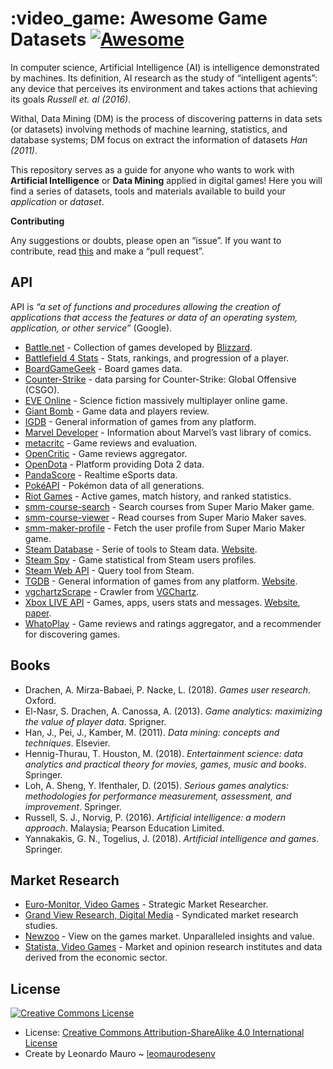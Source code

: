 :video\_game: Awesome Game Datasets [![Awesome](https://awesome.re/badge.svg)](https://awesome.re)
==================================================================================================

In computer science, Artificial Intelligence (AI) is intelligence demonstrated by machines. Its definition, AI research as the study of “intelligent agents”: any device that perceives its environment and takes actions that achieving its goals *Russell et. al (2016)*.

Withal, Data Mining (DM) is the process of discovering patterns in data sets (or datasets) involving methods of machine learning, statistics, and database systems; DM focus on extract the information of datasets *Han (2011)*.

This repository serves as a guide for anyone who wants to work with **Artificial Intelligence** or **Data Mining** applied in digital games! Here you will find a series of datasets, tools and materials available to build your *application* or *dataset*.

**Contributing**

Any suggestions or doubts, please open an “issue”. If you want to contribute, read [this](CONTRIBUTING.md) and make a “pull request”.

API
---

API is *“a set of functions and procedures allowing the creation of applications that access the features or data of an operating system, application, or other service”* (Google).

-   [Battle.net](https://develop.battle.net/) - Collection of games developed by [Blizzard](https://www.blizzard.com).
-   [Battlefield 4 Stats](http://bf4stats.com/) - Stats, rankings, and progression of a player.
-   [BoardGameGeek](https://boardgamegeek.com/wiki/page/BGG_XML_API2) - Board games data.
-   [Counter-Strike](https://github.com/pnxenopoulos/csgo) - data parsing for Counter-Strike: Global Offensive (CSGO).
-   [EVE Online](https://www.programmableweb.com/api/eve-online-crest-carbon-restful) - Science fiction massively multiplayer online game.
-   [Giant Bomb](https://www.giantbomb.com/api/) - Game data and players review.
-   [IGDB](https://www.igdb.com/api) - General information of games from any platform.
-   [Marvel Developer](https://developer.marvel.com/) - Information about Marvel’s vast library of comics.
-   [metacritc](https://www.metacritic.com/game) - Game reviews and evaluation.
-   [OpenCritic](https://www.opencritic.com) - Game reviews aggregator.
-   [OpenDota](https://www.opendota.com/) - Platform providing Dota 2 data.
-   [PandaScore](https://pandascore.co/) - Realtime eSports data.
-   [PokéAPI](https://pokeapi.co/) - Pokémon data of all generations.
-   [Riot Games](https://developer.riotgames.com/) - Active games, match history, and ranked statistics.
-   [smm-course-search](https://github.com/leomaurodesenv/smm-course-search) - Search courses from Super Mario Maker game.
-   [smm-course-viewer](https://github.com/leomaurodesenv/smm-course-viewer) - Read courses from Super Mario Maker saves.
-   [smm-maker-profile](https://github.com/leomaurodesenv/smm-maker-profile) - Fetch the user profile from Super Mario Maker game.
-   [Steam Database](https://github.com/SteamDatabase) - Serie of tools to Steam data. [Website](https://steamdb.info/).
-   [Steam Spy](https://github.com/topics/steamspy) - Game statistical from Steam users profiles.
-   [Steam Web API](https://developer.valvesoftware.com/wiki/Steam_Web_API) - Query tool from Steam.
-   [TGDB](https://github.com/TheGamesDB/TheGamesDB/) - General information of games from any platform. [Website](https://thegamesdb.net/).
-   [vgchartzScrape](https://github.com/GregorUT/vgchartzScrape) - Crawler from [VGChartz](http://www.vgchartz.com).
-   [Xbox LIVE API](https://github.com/xboxapi) - Games, apps, users stats and messages. [Website](https://xboxapi.com/), [paper](https://doi.org/10.1145/1943552.1943569).
-   [WhatoPlay](https://whatoplay.com) - Game reviews and ratings aggregator, and a recommender for discovering games.

Books
-----

-   Drachen, A. Mirza-Babaei, P. Nacke, L. (2018). *Games user research*. Oxford.
-   El-Nasr, S. Drachen, A. Canossa, A. (2013). *Game analytics: maximizing the value of player data*. Sprigner.
-   Han, J., Pei, J., Kamber, M. (2011). *Data mining: concepts and techniques*. Elsevier.
-   Hennig-Thurau, T. Houston, M. (2018). *Entertainment science: data analytics and practical theory for movies, games, music and books*. Springer.
-   Loh, A. Sheng, Y. Ifenthaler, D. (2015). *Serious games analytics: methodologies for performance measurement, assessment, and improvement*. Springer.
-   Russell, S. J., Norvig, P. (2016). *Artificial intelligence: a modern approach*. Malaysia; Pearson Education Limited.
-   Yannakakis, G. N., Togelius, J. (2018). *Artificial intelligence and games*. Springer.

Market Research
---------------

-   [Euro-Monitor, Video Games](https://www.euromonitor.com/) - Strategic Market Researcher.
-   [Grand View Research, Digital Media](https://www.grandviewresearch.com/industry/digital-media) - Syndicated market research studies.
-   [Newzoo](https://newzoo.com/) - View on the games market. Unparalleled insights and value.
-   [Statista, Video Games](https://www.statista.com/topics/868/video-games/) - Market and opinion research institutes and data derived from the economic sector.

License
-------

[![Creative Commons License](https://mirrors.creativecommons.org/presskit/buttons/88x31/svg/by-sa.svg)](http://creativecommons.org/licenses/by-sa/4.0/)

-   License: [Creative Commons Attribution-ShareAlike 4.0 International License](http://creativecommons.org/licenses/by-sa/4.0/)
-   Create by Leonardo Mauro ~ [leomaurodesenv](https://github.com/leomaurodesenv/)
